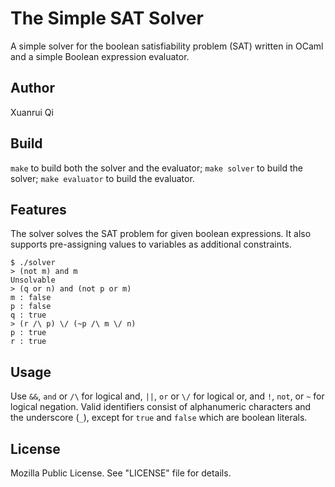 The Simple SAT Solver
=====================

A simple solver for the boolean satisfiability problem (SAT) written in
OCaml and a simple Boolean expression evaluator.

## Author
Xuanrui Qi

## Build
`make` to build both the solver and the evaluator; `make solver` to build
the solver; `make evaluator` to build the evaluator.

## Features
The solver solves the SAT problem for given boolean expressions. It also
supports pre-assigning values to variables as additional constraints.
```
$ ./solver
> (not m) and m
Unsolvable
> (q or n) and (not p or m)
m : false
p : false
q : true
> (r /\ p) \/ (~p /\ m \/ n)
p : true
r : true
```

## Usage
Use `&&`, `and` or `/\` for logical and, `||`, `or` or `\/` for logical or,
and `!`, `not`, or `~` for logical negation. Valid identifiers consist of
alphanumeric characters and the underscore (`_`), except for `true` and `false`
which are boolean literals.

## License
Mozilla Public License. See "LICENSE" file for details.
